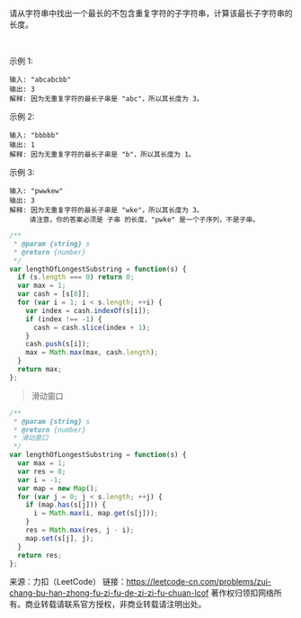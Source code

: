 请从字符串中找出一个最长的不包含重复字符的子字符串，计算该最长子字符串的长度。

 

示例 1:
```
输入: "abcabcbb"
输出: 3 
解释: 因为无重复字符的最长子串是 "abc"，所以其长度为 3。
```
示例 2:
```
输入: "bbbbb"
输出: 1
解释: 因为无重复字符的最长子串是 "b"，所以其长度为 1。
```
示例 3:
```
输入: "pwwkew"
输出: 3
解释: 因为无重复字符的最长子串是 "wke"，所以其长度为 3。
     请注意，你的答案必须是 子串 的长度，"pwke" 是一个子序列，不是子串。
```

```js
/**
 * @param {string} s
 * @return {number}
 */
var lengthOfLongestSubstring = function(s) {
  if (s.length === 0) return 0;
  var max = 1;
  var cash = [s[0]];
  for (var i = 1; i < s.length; ++i) {
    var index = cash.indexOf(s[i]);
    if (index !== -1) {
      cash = cash.slice(index + 1);
    }
    cash.push(s[i]);
    max = Math.max(max, cash.length);
  }
  return max;
};
```

> 滑动窗口

```js
/**
 * @param {string} s
 * @return {number}
 * 滑动窗口
 */
var lengthOfLongestSubstring = function(s) {
  var max = 1;
  var res = 0;
  var i = -1;
  var map = new Map();
  for (var j = 0; j < s.length; ++j) {
    if (map.has(s[j])) {
      i = Math.max(i, map.get(s[j]));
    }
    res = Math.max(res, j - i);
    map.set(s[j], j);
  }
  return res;
};
```

来源：力扣（LeetCode）
链接：https://leetcode-cn.com/problems/zui-chang-bu-han-zhong-fu-zi-fu-de-zi-zi-fu-chuan-lcof
著作权归领扣网络所有。商业转载请联系官方授权，非商业转载请注明出处。
